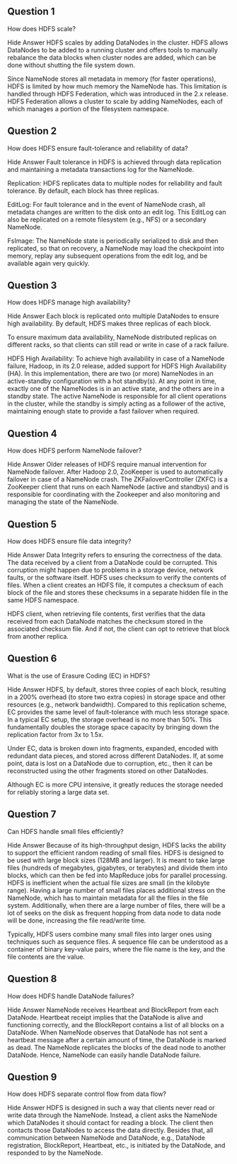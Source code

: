 ## Question 1
How does HDFS scale?

Hide Answer
HDFS scales by adding DataNodes in the cluster. HDFS allows DataNodes to be added to a running cluster and offers tools to manually rebalance the data blocks when cluster nodes are added, which can be done without shutting the file system down.

Since NameNode stores all metadata in memory (for faster operations), HDFS is limited by how much memory the NameNode has. This limitation is handled through HDFS Federation, which was introduced in the 2.x release. HDFS Federation allows a cluster to scale by adding NameNodes, each of which manages a portion of the filesystem namespace.

## Question 2
How does HDFS ensure fault-tolerance and reliability of data?

Hide Answer
Fault tolerance in HDFS is achieved through data replication and maintaining a metadata transactions log for the NameNode.

Replication: HDFS replicates data to multiple nodes for reliability and fault tolerance. By default, each block has three replicas.

EditLog: For fault tolerance and in the event of NameNode crash, all metadata changes are written to the disk onto an edit log. This EditLog can also be replicated on a remote filesystem (e.g., NFS) or a secondary NameNode.

FsImage: The NameNode state is periodically serialized to disk and then replicated, so that on recovery, a NameNode may load the checkpoint into memory, replay any subsequent operations from the edit log, and be available again very quickly.

## Question 3
How does HDFS manage high availability?

Hide Answer
Each block is replicated onto multiple DataNodes to ensure high availability. By default, HDFS makes three replicas of each block.

To ensure maximum data availability, NameNode distributed replicas on different racks, so that clients can still read or write in case of a rack failure.

HDFS High Availability: To achieve high availability in case of a NameNode failure, Hadoop, in its 2.0 release, added support for HDFS High Availability (HA). In this implementation, there are two (or more) NameNodes in an active-standby configuration with a hot standby(s). At any point in time, exactly one of the NameNodes is in an active state, and the others are in a standby state. The active NameNode is responsible for all client operations in the cluster, while the standby is simply acting as a follower of the active, maintaining enough state to provide a fast failover when required.

## Question 4
How does HDFS perform NameNode failover?

Hide Answer
Older releases of HDFS require manual intervention for NameNode failover. After Hadoop 2.0, ZooKeeper is used to automatically failover in case of a NameNode crash. The ZKFailoverController (ZKFC) is a ZooKeeper client that runs on each NameNode (active and standbys) and is responsible for coordinating with the Zookeeper and also monitoring and managing the state of the NameNode.

## Question 5
How does HDFS ensure file data integrity?

Hide Answer
Data Integrity refers to ensuring the correctness of the data. The data received by a client from a DataNode could be corrupted. This corruption might happen due to problems in a storage device, network faults, or the software itself. HDFS uses checksum to verify the contents of files. When a client creates an HDFS file, it computes a checksum of each block of the file and stores these checksums in a separate hidden file in the same HDFS namespace.

HDFS client, when retrieving file contents, first verifies that the data received from each DataNode matches the checksum stored in the associated checksum file. And if not, the client can opt to retrieve that block from another replica.

## Question 6
What is the use of Erasure Coding (EC) in HDFS?

Hide Answer
HDFS, by default, stores three copies of each block, resulting in a 200% overhead (to store two extra copies) in storage space and other resources (e.g., network bandwidth). Compared to this replication scheme, EC provides the same level of fault-tolerance with much less storage space. In a typical EC setup, the storage overhead is no more than 50%. This fundamentally doubles the storage space capacity by bringing down the replication factor from 3x to 1.5x.

Under EC, data is broken down into fragments, expanded, encoded with redundant data pieces, and stored across different DataNodes. If, at some point, data is lost on a DataNode due to corruption, etc., then it can be reconstructed using the other fragments stored on other DataNodes.

Although EC is more CPU intensive, it greatly reduces the storage needed for reliably storing a large data set.

## Question 7
Can HDFS handle small files efficiently?

Hide Answer
Because of its high-throughput design, HDFS lacks the ability to support the efficient random reading of small files. HDFS is designed to be used with large block sizes (128MB and larger). It is meant to take large files (hundreds of megabytes, gigabytes, or terabytes) and divide them into blocks, which can then be fed into MapReduce jobs for parallel processing. HDFS is inefficient when the actual file sizes are small (in the kilobyte range). Having a large number of small files places additional stress on the NameNode, which has to maintain metadata for all the files in the file system. Additionally, when there are a large number of files, there will be a lot of seeks on the disk as frequent hopping from data node to data node will be done, increasing the file read/write time.

Typically, HDFS users combine many small files into larger ones using techniques such as sequence files. A sequence file can be understood as a container of binary key-value pairs, where the file name is the key, and the file contents are the value.

## Question 8
How does HDFS handle DataNode failures?

Hide Answer
NameNode receives Heartbeat and BlockReport from each DataNode. Heartbeat receipt implies that the DataNode is alive and functioning correctly, and the BlockReport contains a list of all blocks on a DataNode. When NameNode observes that DataNode has not sent a heartbeat message after a certain amount of time, the DataNode is marked as dead. The NameNode replicates the blocks of the dead node to another DataNode. Hence, NameNode can easily handle DataNode failure.

## Question 9
How does HDFS separate control flow from data flow?

Hide Answer
HDFS is designed in such a way that clients never read or write data through the NameNode. Instead, a client asks the NameNode which DataNodes it should contact for reading a block. The client then contacts those DataNodes to access the data directly. Besides that, all communication between NameNode and DataNode, e.g., DataNode registration, BlockReport, Heartbeat, etc., is initiated by the DataNode, and responded to by the NameNode.
